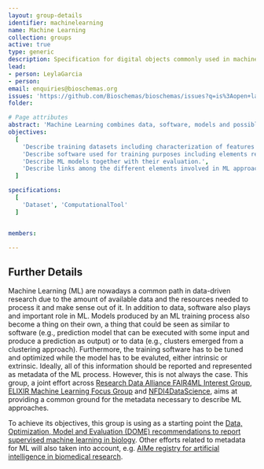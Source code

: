 ```yaml
---
layout: group-details
identifier: machinelearning
name: Machine Learning
collection: groups
active: true
type: generic
description: Specification for digital objects commonly used in machine learning solutions.
lead: 
- person: LeylaGarcia
- person: 
email: enquiries@bioschemas.org
issues: 'https://github.com/Bioschemas/bioschemas/issues?q=is%3Aopen+label:"type:%20Datase","type:%20tool"'
folder: 

# Page attributes
abstract: 'Machine Learning combines data, software, models and possibly workflows. There is a need to harmonize and connect those different elements to have a full picture of a Machine Learning approach.'
objectives:
  [
    'Describe training datasets including characterization of features and attributes that can be used for training (e.g., number of data points, classes, target variable).',
    'Describe software used for training purposes including elements related to the optimization process.',
    'Describe ML models together with their evaluation.',
    'Describe links among the different elements involved in ML approaches clearly and explicitly.'
  ]

specifications:
  [
    'Dataset', 'ComputationalTool'
  ]


members:

---
```


<h2>Further Details</h2>

<p>Machine Learning (ML) are nowadays a common path in data-driven research due to the amount of available data and the resources needed to process it and make sense out of it. In addition to data, software also plays and important role in ML. Models produced by an ML training process also become a thing on their own, a thing that could be seen as similar to software (e.g., prediction model that can be executed with some input and produce a prediction as output) or to data (e.g., clusters emerged from a clustering approach). Furthermore, the training software has to be tuned and optimized while the model has to be evaluted, either intrinsic or extrinsic. Ideally, all of this information should be reported and represented as metadata of the ML process. However, this is not always the case. This group, a joint effort across <a href="https://www.rd-alliance.org/groups/fair-machine-learning-fair4ml-ig" target="_blank">Research Data Alliance FAIR4ML Interest Group</a>, <a href="https://elixir-europe.org/focus-groups/machine-learning" target="_blank">ELIXIR Machine Learning Focus Group</a> and <a href="https://www.nfdi4datascience.de/" target="_blank">NFDI4DataScience</a>, aims at providing a common ground for the metadata necessary to describe ML approaches. </p>

<p>To achieve its objectives, this group is using as a starting point the <a href="https://www.nature.com/articles/s41592-021-01205-4" target="_blank">Data, Optimization, Model and Evaluation (DOME) recommendations to report supervised machine learning in biology</a>. Other efforts related to metadata for ML will also taken into account, e.g. <a href="https://doi.org/10.1038/s41592-021-01241-0" target="_blank">AIMe registry for artificial intelligence in biomedical research</a>.</p>
